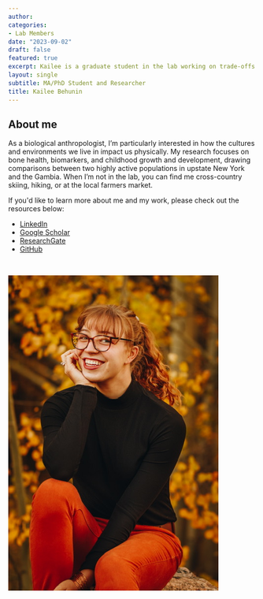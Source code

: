 ```yaml
---
author: 
categories:
- Lab Members
date: "2023-09-02"
draft: false
featured: true
excerpt: Kailee is a graduate student in the lab working on trade-offs in growth and development
layout: single
subtitle: MA/PhD Student and Researcher
title: Kailee Behunin
---
```


## About me 

As a biological anthropologist, I’m particularly interested in how the cultures and environments we live in impact us physically. My research focuses on bone health, biomarkers, and childhood growth and development, drawing comparisons between two highly active populations in upstate New York and the Gambia. When I’m not in the lab, you can find me cross-country skiing, hiking, or at the local farmers market. 

If you'd like to learn more about me and my work, please check out the resources below:

  + [LinkedIn](http://www.linkedin.com/in/kailee-behunin)
  + [Google Scholar](https://scholar.google.com/citations?view_op=list_works&hl=en&user=zpXGYL0AAAAJ)
  + [ResearchGate](https://www.researchgate.net/profile/Kailee-Behunin)
  + [GitHub](https://github.com/kbehunin)


<br>

![](Kailee-full.jpeg)



